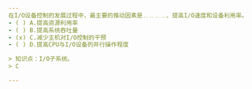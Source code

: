 ```yaml
---
在I/O设备控制的发展过程中，最主要的推动因素是﹎﹎﹎﹎、提高I/O速度和设备利用率。
- ( ) A.提高资源利用率 
- ( ) B.提高系统吞吐量 
- (x) C.减少主机对I/O控制的干预 
- ( ) D.提高CPU与I/O设备的并行操作程度

> 知识点：I/O子系统。
> C

---
```


